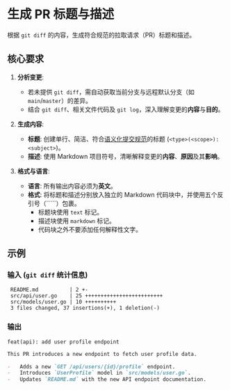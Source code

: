 # 生成 PR 标题与描述

根据 `git diff` 的内容，生成符合规范的拉取请求（PR）标题和描述。

## 核心要求

1.  **分析变更**:
    *   若未提供 `git diff`，需自动获取当前分支与远程默认分支（如 `main`/`master`）的差异。
    *   结合 `git diff`、相关文件代码及 `git log`，深入理解变更的**内容**与**目的**。

2.  **生成内容**:
    *   **标题**: 创建单行、简洁、符合[语义化提交规范](https://www.conventionalcommits.org/)的标题 (`<type>(<scope>): <subject>`)。
    *   **描述**: 使用 Markdown 项目符号，清晰解释变更的**内容**、**原因**及其**影响**。

3.  **格式与语言**:
    *   **语言**: 所有输出内容必须为**英文**。
    *   **格式**: 将标题和描述分别放入独立的 Markdown 代码块中，并使用五个反引号（`````）包裹。
        *   标题块使用 `text` 标记。
        *   描述块使用 `markdown` 标记。
        *   代码块之外不要添加任何解释性文字。

## 示例

### 输入 (`git diff` 统计信息)

```
 README.md          | 2 +-
 src/api/user.go    | 25 +++++++++++++++++++++++++
 src/models/user.go | 10 ++++++++++
 3 files changed, 37 insertions(+), 1 deletion(-)
```

### 输出

`````text
feat(api): add user profile endpoint
`````

`````markdown
This PR introduces a new endpoint to fetch user profile data.

-   Adds a new `GET /api/users/{id}/profile` endpoint.
-   Introduces `UserProfile` model in `src/models/user.go`.
-   Updates `README.md` with the new API endpoint documentation.
`````